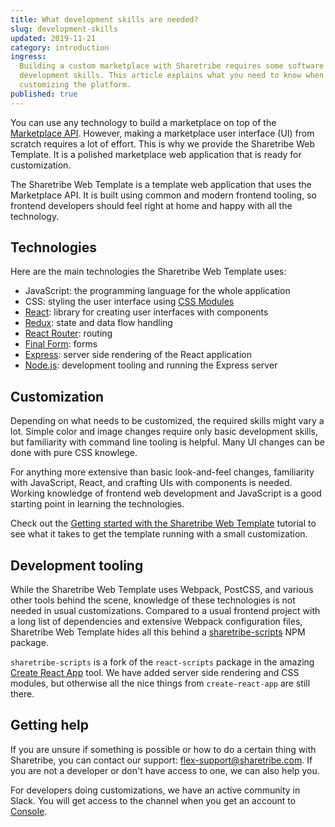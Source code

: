 ```yaml
---
title: What development skills are needed?
slug: development-skills
updated: 2019-11-21
category: introduction
ingress:
  Building a custom marketplace with Sharetribe requires some software
  development skills. This article explains what you need to know when
  customizing the platform.
published: true
---
```


You can use any technology to build a marketplace on top of the
[Marketplace API](/introduction/introducing-flex/#the-marketplace-api).
However, making a marketplace user interface (UI) from scratch requires
a lot of effort. This is why we provide the Sharetribe Web Template. It
is a polished marketplace web application that is ready for
customization.

The Sharetribe Web Template is a template web application that uses the
Marketplace API. It is built using common and modern frontend tooling,
so frontend developers should feel right at home and happy with all the
technology.

## Technologies

Here are the main technologies the Sharetribe Web Template uses:

- JavaScript: the programming language for the whole application
- CSS: styling the user interface using
  [CSS Modules](https://github.com/css-modules/css-modules)
- [React](https://reactjs.org/): library for creating user interfaces
  with components
- [Redux](https://redux.js.org/): state and data flow handling
- [React Router](https://reactrouter.com/en/main): routing
- [Final Form](https://github.com/final-form/final-form): forms
- [Express](https://expressjs.com/): server side rendering of the React
  application
- [Node.js](https://nodejs.org/): development tooling and running the
  Express server

## Customization

Depending on what needs to be customized, the required skills might vary
a lot. Simple color and image changes require only basic development
skills, but familiarity with command line tooling is helpful. Many UI
changes can be done with pure CSS knowlege.

For anything more extensive than basic look-and-feel changes,
familiarity with JavaScript, React, and crafting UIs with components is
needed. Working knowledge of frontend web development and JavaScript is
a good starting point in learning the technologies.

Check out the
[Getting started with the Sharetribe Web Template](/introduction/getting-started-with-web-template/)
tutorial to see what it takes to get the template running with a small
customization.

## Development tooling

While the Sharetribe Web Template uses Webpack, PostCSS, and various
other tools behind the scene, knowledge of these technologies is not
needed in usual customizations. Compared to a usual frontend project
with a long list of dependencies and extensive Webpack configuration
files, Sharetribe Web Template hides all this behind a
[sharetribe-scripts](https://www.npmjs.com/package/sharetribe-scripts)
NPM package.

`sharetribe-scripts` is a fork of the `react-scripts` package in the
amazing [Create React App](https://github.com/facebook/create-react-app)
tool. We have added server side rendering and CSS modules, but otherwise
all the nice things from `create-react-app` are still there.

## Getting help

If you are unsure if something is possible or how to do a certain thing
with Sharetribe, you can contact our support:
[flex-support@sharetribe.com](mailto:flex-support@sharetribe.com). If
you are not a developer or don't have access to one, we can also help
you.

For developers doing customizations, we have an active community in
Slack. You will get access to the channel when you get an account to
[Console](/operator-guides/concepts/#console).
